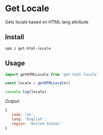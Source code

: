 # Get Locale

Gets locale based on HTML lang attribute

## Install

`npm i get-html-locale`

## Usage

```javascript
import getHTMLLocale from 'get-html-locale'

const locale = getHTMLLocale()

console.log(locale)
```

_Output:_

```javascript
{
   code: 'en',
   lang: 'English',
   region: 'United States'
}
```
